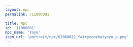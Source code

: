 ```yaml
---
layout: npc
permalink: /11000081

title: Npc
id: '11000081'
npc_name: 'Yoyo'
icon_url: 'portrait/npc/02060022_fairyconehatyoyo_p.png'
---
```

